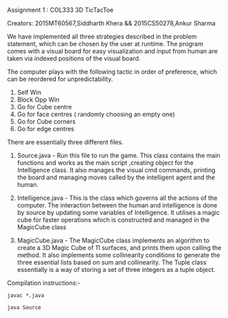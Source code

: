 Assignment 1 : COL333 3D TicTacToe

Creators: 2015MT60567,Siddharth Khera  && 2015CS50278,Ankur Sharma

We have implemented all three strategies described in the problem statement, which can be chosen by the user at runtime.
The program comes with a visual board for easy visualization and input from human are taken via indexed positions of the visual board.

The computer plays with the following tactic in order of preference, which can be reordered for unpredictability.
1. Self Win
2. Block Opp Win
3. Go for Cube centre
4. Go for face centres ( randomly choosing an empty one)
5. Go for Cube corners
6. Go for edge centres

There are essentially three different files.

1. Source.java - Run this file to run the game. This class contains the main functions and works as the main script ,creating object for the Intelligence class. It also manages the visual cmd commands, printing the board and managing moves called by the intelligent agent and the human.

2. Intelligence.java - This is the class which governs all the actions of the computer. The interaction between the human and intelligence is done by source by updating some variables of Intelligence. It utilises a magic cube for faster operations which is constructed and managed in the MagicCube class

3. MagicCube.java - The MagicCube class implements an algorithm to create a 3D Magic Cube of 11 surfaces, and prints them upon calling the method. It also implements some collinearity conditions to generate the three essential lists based on sum and collinearity. The Tuple class essentially is a way of storing a set of three integers as a tuple object.

Compilation instructions:-

	javac *.java
	
	java Source
